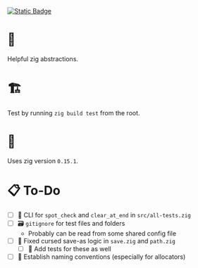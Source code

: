 <a href="https://www.hannahilea.com/blog/houseplant-programming">
  <img alt="Static Badge" src="https://img.shields.io/badge/%F0%9F%AA%B4%20Houseplant%20-x?style=flat&amp;label=Project%20type&amp;color=1E1E1D">
</a>

# 🦎
Helpful zig abstractions.


# 🏗️
Test by running `zig build test` from the root. 

# 📇
Uses zig version `0.15.1`.

# 📋 To-Do
- [ ] 📜 CLI for `spot_check` and `clear_at_end` in `src/all-tests.zig`
- [ ] 🗃️ `gitignore` for test files and folders
	- Probably can be read from some shared config file
- [ ] 🧟 Fixed cursed save-as logic in `save.zig` and `path.zig`
    - [ ] 🧪 Add tests for these as well
- [ ] 📇 Establish naming conventions (especially for allocators)
